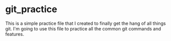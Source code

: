 # git_practice
This is a simple practice file that I created to finally get the hang of all things git. 
I'm going to use this file to practice all the common git commands and features. 